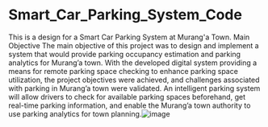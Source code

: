 # Smart_Car_Parking_System_Code
This is a design for a Smart Car Parking System at Murang'a Town. 
Main Objective
The main objective of this project was to design and implement a system that would provide parking occupancy estimation and parking analytics for Murang’a town. With the developed digital system providing a means for remote parking space checking to enhance parking space utilization, the project objectives were achieved, and challenges associated with parking in Murang’a town were validated. An intelligent parking system will allow drivers to check for available parking spaces beforehand, get real-time parking information, and enable the Murang’a town authority to use parking analytics for town planning.![image](https://github.com/koomedenis40/Smart_Car_Parking_System_Code/assets/98518504/febbe753-4add-4462-8f4d-91d42a1f1230)
